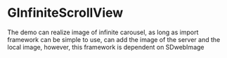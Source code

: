 # GInfiniteScrollView
The demo can realize image of infinite carousel, as long as import framework can be simple to use, can add the image of the server and the local image, however, this framework is dependent on SDwebImage
